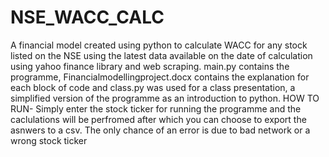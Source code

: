 # NSE_WACC_CALC
A financial model created using python to calculate WACC for any stock listed on the NSE using the latest data available on the date of calculation using yahoo finance library and web scraping.
main.py contains the programme, Financialmodellingproject.docx contains the explanation for each block of code and class.py was used for a class presentation, a simplified version of the programme as an introduction to python.
HOW TO RUN-
Simply enter the stock ticker for running the programme and the caclulations will be perfromed after which you can choose to export the asnwers to a csv. The only chance of an error is due to bad network or a wrong stock ticker

